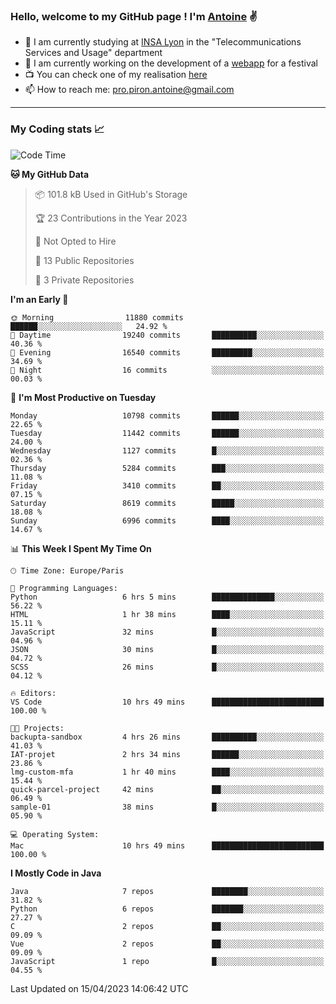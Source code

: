 ### Hello, welcome to my GitHub page ! I'm [Antoine](https://github.com/AntoinePiron) ✌️

- 🌱 I am currently studying at [INSA Lyon](https://www.insa-lyon.fr) in the "Telecommunications Services and Usage" department
- 🔭 I am currently working on the development of a [webapp](https://github.com/24HeuresINSA/Overbookd) for a festival
- 📺 You can check one of my realisation [here](https://astustc.fr)
- 📫 How to reach me: [pro.piron.antoine@gmail.com](mailto:pro.piron.antoine@gmail.com)

---

### My Coding stats 📈
<!--START_SECTION:waka-->
![Code Time](http://img.shields.io/badge/Code%20Time-78%20hrs%2051%20mins-blue)

**🐱 My GitHub Data** 

> 📦 101.8 kB Used in GitHub's Storage 
 > 
> 🏆 23 Contributions in the Year 2023
 > 
> 🚫 Not Opted to Hire
 > 
> 📜 13 Public Repositories 
 > 
> 🔑 3 Private Repositories 
 > 
**I'm an Early 🐤** 

```text
🌞 Morning                11880 commits       ██████░░░░░░░░░░░░░░░░░░░   24.92 % 
🌆 Daytime                19240 commits       ██████████░░░░░░░░░░░░░░░   40.36 % 
🌃 Evening                16540 commits       █████████░░░░░░░░░░░░░░░░   34.69 % 
🌙 Night                  16 commits          ░░░░░░░░░░░░░░░░░░░░░░░░░   00.03 % 
```
📅 **I'm Most Productive on Tuesday** 

```text
Monday                   10798 commits       ██████░░░░░░░░░░░░░░░░░░░   22.65 % 
Tuesday                  11442 commits       ██████░░░░░░░░░░░░░░░░░░░   24.00 % 
Wednesday                1127 commits        █░░░░░░░░░░░░░░░░░░░░░░░░   02.36 % 
Thursday                 5284 commits        ███░░░░░░░░░░░░░░░░░░░░░░   11.08 % 
Friday                   3410 commits        ██░░░░░░░░░░░░░░░░░░░░░░░   07.15 % 
Saturday                 8619 commits        █████░░░░░░░░░░░░░░░░░░░░   18.08 % 
Sunday                   6996 commits        ████░░░░░░░░░░░░░░░░░░░░░   14.67 % 
```


📊 **This Week I Spent My Time On** 

```text
🕑︎ Time Zone: Europe/Paris

💬 Programming Languages: 
Python                   6 hrs 5 mins        ██████████████░░░░░░░░░░░   56.22 % 
HTML                     1 hr 38 mins        ████░░░░░░░░░░░░░░░░░░░░░   15.11 % 
JavaScript               32 mins             █░░░░░░░░░░░░░░░░░░░░░░░░   04.96 % 
JSON                     30 mins             █░░░░░░░░░░░░░░░░░░░░░░░░   04.72 % 
SCSS                     26 mins             █░░░░░░░░░░░░░░░░░░░░░░░░   04.12 % 

🔥 Editors: 
VS Code                  10 hrs 49 mins      █████████████████████████   100.00 % 

🐱‍💻 Projects: 
backupta-sandbox         4 hrs 26 mins       ██████████░░░░░░░░░░░░░░░   41.03 % 
IAT-projet               2 hrs 34 mins       ██████░░░░░░░░░░░░░░░░░░░   23.86 % 
lmg-custom-mfa           1 hr 40 mins        ████░░░░░░░░░░░░░░░░░░░░░   15.44 % 
quick-parcel-project     42 mins             ██░░░░░░░░░░░░░░░░░░░░░░░   06.49 % 
sample-01                38 mins             █░░░░░░░░░░░░░░░░░░░░░░░░   05.90 % 

💻 Operating System: 
Mac                      10 hrs 49 mins      █████████████████████████   100.00 % 
```

**I Mostly Code in Java** 

```text
Java                     7 repos             ████████░░░░░░░░░░░░░░░░░   31.82 % 
Python                   6 repos             ███████░░░░░░░░░░░░░░░░░░   27.27 % 
C                        2 repos             ██░░░░░░░░░░░░░░░░░░░░░░░   09.09 % 
Vue                      2 repos             ██░░░░░░░░░░░░░░░░░░░░░░░   09.09 % 
JavaScript               1 repo              █░░░░░░░░░░░░░░░░░░░░░░░░   04.55 % 
```




 Last Updated on 15/04/2023 14:06:42 UTC
<!--END_SECTION:waka-->
